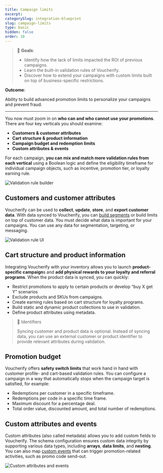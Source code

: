 ```yaml
---
title: Campaign limits
excerpt:
categorySlug: integration-blueprint
slug: campaign-limits
type: basic
hidden: false
order: 10
---
```


> 📘 **Goals**:
>
> - Identify how the lack of limits impacted the ROI of previous campaigns.
> - Learn the built-in validation rules of Voucherify.
> - Discover how to extend your campaigns with custom limits built on top of business-specific restrictions. 

**Outcome**:

Ability to build advanced promotion limits to personalize your campaigns and prevent fraud.

---


You now must zoom in on **who can and who cannot use your promotions**. There are four key verticals you should examine:

- **Customers & customer attributes**
- **Cart structure & product information**
- **Campaign budget and redemption limits**
- **Custom attributes & events**

For each campaign, **you can mix and match more validation rules from each vertical** using a Boolean logic and define the eligibility timeframe for individual campaign objects, such as incentive, promotion tier, or loyalty earning rule.

![Validation rule builder](https://files.readme.io/df4c130-guides_integration_blueprint_campaign_limits-01.png "The rule builder for campaign validation")

## Customers and customer attributes

Voucherify can be used to **collect**, **update**, **store**, and **export customer data**. With data synced to Voucherify, you can [build segments](https://support.voucherify.io/article/51-customer-segments "Customer segments") or build limits on top of customer data. You must decide what data is important for your campaigns. You can use any data for segmentation, targeting, or messaging.

![](https://files.readme.io/5668eba-guides_integration_blueprint_campaign_limits-02.png "Validation rule UI")

## Cart structure and product information

Integrating Voucherify with your inventory allows you to launch **product-specific campaign**s and **add physical rewards to your loyalty and referral programs**. When the product data is synced, you can quickly:

- Restrict promotions to apply to certain products or develop “buy X get Y” scenarios
- Exclude products and SKUs from campaigns. 
- Create earning rules based on cart structure for loyalty programs.
- Build static and dynamic product collections to use in validation.
- Define product attributes using metadata.

> 📘 Identifiers
>
> Syncing customer and product data is optional. Instead of syncing data, you can use an external customer or product identifier to provide relevant attributes during validation.

## Promotion budget

Voucherify offers **safety switch limits** that work hand in hand with customer profile- and cart-based validation rules. You can configure a campaign in a way that automatically stops when the campaign target is satisfied, for example:

- Redemptions per customer in a specific timeframe.
- Redemptions per code in a specific time frame.
- Maximum discount for a percentage deal.
- Total order value, discounted amount, and total number of redemptions.


## Custom attributes and events

Custom attributes (also called metadata) allows you to add custom fields to Voucherify. The schema configuration ensures custom data integrity by supporting various data types, including **arrays**, **data limits**, and **nesting**. You can also map [custom events](https://docs.voucherify.io/reference/track-custom-event "Track custom events")  that can trigger promotion-related  activities, such as promo code send-out.

![Custom attributes and events](https://files.readme.io/50b1ea8-guides_integration_blueprint_campaign_limits-03.png "Metadata and events")